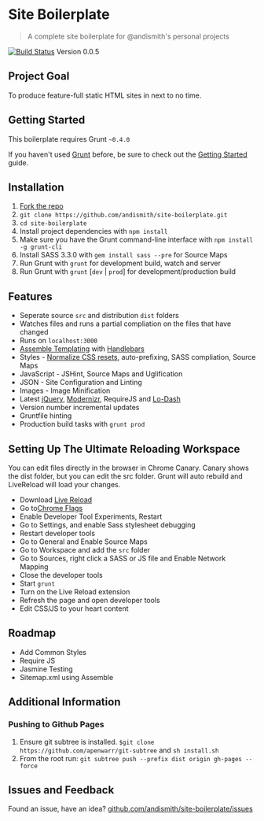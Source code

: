 # Site Boilerplate
> A complete site boilerplate for @andismith&#x27;s personal projects

[![Build Status](https://travis-ci.org/andismith/site-boilerplate.png?branch=master)](https://travis-ci.org/)
Version 0.0.5

## Project Goal
To produce feature-full static HTML sites in next to no time.

## Getting Started
This boilerplate requires Grunt `~0.4.0`

If you haven't used [Grunt](http://gruntjs.com/) before, be sure to check out the [Getting Started](http://gruntjs.com/getting-started) guide.

## Installation
1. [Fork the repo](https://github.com/andismith/site-boilerplate/fork)
1. `git clone https://github.com/andismith/site-boilerplate.git`
1. `cd site-boilerplate`
1. Install project dependencies with `npm install`
1. Make sure you have the Grunt command-line interface with `npm install -g grunt-cli`
1. Install SASS 3.3.0 with `gem install sass --pre` for Source Maps
1. Run Grunt with `grunt` for development build, watch and server
1. Run Grunt with `grunt` [`dev` | `prod`] for development/production build

## Features
* Seperate source `src` and distribution `dist` folders
* Watches files and runs a partial compliation on the files that have changed
* Runs on `localhost:3000`
* [Assemble Templating](https://github.com/assemble/assemble) with [Handlebars](http://handlebarsjs.com)
* Styles - [Normalize CSS resets](http://necolas.github.io/normalize.css), auto-prefixing, SASS compliation, Source Maps
* JavaScript - JSHint, Source Maps and Uglification
* JSON - Site Configuration and Linting
* Images - Image Minification
* Latest [jQuery](http://jquery.com), [Modernizr](http://modernizr.com), RequireJS and [Lo-Dash](http://lodash.com)
* Version number incremental updates
* Gruntfile hinting
* Production build tasks with `grunt prod`

## Setting Up The Ultimate Reloading Workspace
You can edit files directly in the browser in Chrome Canary. Canary shows the dist folder, but you can edit the src folder. Grunt will auto rebuild and LiveReload will load your changes.
* Download [Live Reload](https://chrome.google.com/webstore/detail/livereload/jnihajbhpnppcggbcgedagnkighmdlei?hl=en)
* Go to[Chrome Flags](chrome://flags)
* Enable Developer Tool Experiments, Restart
* Go to Settings, and enable Sass stylesheet debugging
* Restart developer tools
* Go to General and Enable Source Maps
* Go to Workspace and add the `src` folder
* Go to Sources, right click a SASS or JS file and Enable Network Mapping
* Close the developer tools
* Start `grunt`
* Turn on the Live Reload extension
* Refresh the page and open developer tools
* Edit CSS/JS to your heart content

## Roadmap
* Add Common Styles
* Require JS
* Jasmine Testing
* Sitemap.xml using Assemble

## Additional Information
### Pushing to Github Pages
1. Ensure git subtree is installed. `$git clone https://github.com/apenwarr/git-subtree` and `sh install.sh`
1. From the root run: `git subtree push --prefix dist origin gh-pages --force`

## Issues and Feedback
Found an issue, have an idea? [github.com/andismith/site-boilerplate/issues](https://github.com/andismith/site-boilerplate/issues)